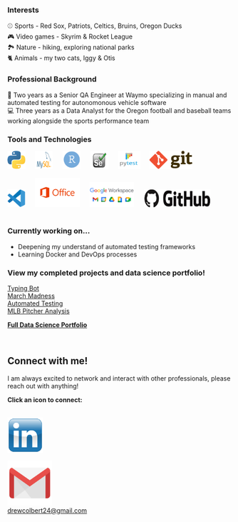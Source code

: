 ### Interests
:baseball: Sports - Red Sox, Patriots, Celtics, Bruins, Oregon Ducks <br>
:video_game: Video games - Skyrim & Rocket League <br>
:national_park: Nature - hiking, exploring national parks <br>
:cat2: Animals - my two cats, Iggy & Otis


### Professional Background
:blue_car: Two years as a Senior QA Engineer at Waymo specializing in manual and automated testing for autonomonous vehicle software <br>
:computer: Three years as a Data Analyst for the Oregon football and baseball teams working alongside the sports performance team

### Tools and Technologies
<img src=/images/python.png height="40" width="40"> &emsp; <img src=/images/mysql.png height="40" width="40"> &emsp; <img src=/images/r.png height="40" width="40"> &emsp; <img src=/images/selenium.png height="40" width="40"> &emsp; <img src=/images/pytest.png height="40" width="50"> &emsp; <img src=/images/git.png height="40" width=""> <br>
<br>
<img src=/images/vscode.png height="40" width="40"> &emsp; <img src=/images/microsoft.png height="" width="100"> &emsp; <img src=/images/google.png height="" width="100"> &emsp; <img src=/images/github.png height="40" width="150"> <br>
<br>



### Currently working on...
- Deepening my understand of automated testing frameworks
- Learning Docker and DevOps processes


### View my completed projects and data science portfolio!
[Typing Bot](https://github.com/drewcolbert/Typing-Game-Bot) <br>
[March Madness](https://github.com/drewcolbert/March-Madness) <br>
[Automated Testing](https://github.com/drewcolbert/Python-Automation-Tests) <br>
[MLB Pitcher Analysis](https://github.com/drewcolbert/MLB-Pitcher-Analysis) <br>

**[Full Data Science Portfolio](https://drewcolbert.github.io/)**

<br>

## Connect with me!
I am always excited to network and interact with other professionals, please reach out with anything! <br>

**Click an icon to connect:** <br>
<br>

[<img src=/images/linkedin.png height="80" width="80">](https://www.linkedin.com/in/andrew-colbert-1a99a1186/) <br>

<img src=/images/gmail.png height="100" width="100"> <br> 
drewcolbert24@gmail.com
